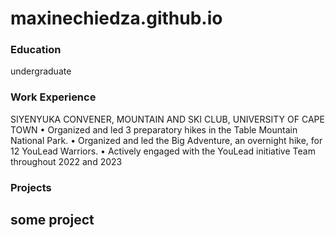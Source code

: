 # maxinechiedza.github.io
### Education
undergraduate

### Work Experience
SIYENYUKA CONVENER, MOUNTAIN AND SKI CLUB, UNIVERSITY OF CAPE TOWN
• Organized and led 3 preparatory hikes in the Table Mountain National Park.
• Organized and led the Big Adventure, an overnight hike, for 12 YouLead
Warriors.
• Actively engaged with the YouLead initiative Team throughout 2022 and
2023

### Projects
some project
-
